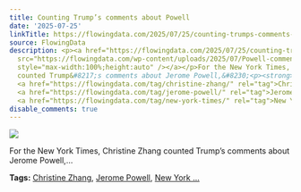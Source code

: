 ```yaml
---
title: Counting Trump’s comments about Powell
date: '2025-07-25'
linkTitle: https://flowingdata.com/2025/07/25/counting-trumps-comments-about-powell/
source: FlowingData
description: <p><a href="https://flowingdata.com/2025/07/25/counting-trumps-comments-about-powell/"><img
  src="https://flowingdata.com/wp-content/uploads/2025/07/Powell-comments-NYT-750x367.png"
  style="max-width:100%;height:auto" /></a></p>For the New York Times, Christine Zhang
  counted Trump&#8217;s comments about Jerome Powell,&#8230;<p><strong>Tags:</strong>
  <a href="https://flowingdata.com/tag/christine-zhang/" rel="tag">Christine Zhang</a>,
  <a href="https://flowingdata.com/tag/jerome-powell/" rel="tag">Jerome Powell</a>,
  <a href="https://flowingdata.com/tag/new-york-times/" rel="tag">New York ...
disable_comments: true
---
```

<p><a href="https://flowingdata.com/2025/07/25/counting-trumps-comments-about-powell/"><img src="https://flowingdata.com/wp-content/uploads/2025/07/Powell-comments-NYT-750x367.png" style="max-width:100%;height:auto" /></a></p>For the New York Times, Christine Zhang counted Trump&#8217;s comments about Jerome Powell,&#8230;<p><strong>Tags:</strong> <a href="https://flowingdata.com/tag/christine-zhang/" rel="tag">Christine Zhang</a>, <a href="https://flowingdata.com/tag/jerome-powell/" rel="tag">Jerome Powell</a>, <a href="https://flowingdata.com/tag/new-york-times/" rel="tag">New York ...